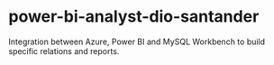 # power-bi-analyst-dio-santander
Integration between Azure, Power BI and MySQL Workbench to build specific relations and reports.
